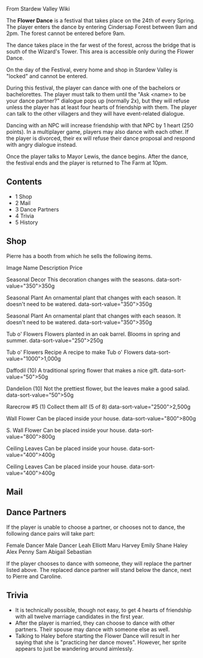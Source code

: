 From Stardew Valley Wiki

The **Flower Dance** is a festival that takes place on the 24th of every Spring. The player enters the dance by entering Cindersap Forest between 9am and 2pm. The forest cannot be entered before 9am.

The dance takes place in the far west of the forest, across the bridge that is south of the Wizard's Tower. This area is accessible only during the Flower Dance.

On the day of the Festival, every home and shop in Stardew Valley is "locked" and cannot be entered.

During this festival, the player can dance with one of the bachelors or bachelorettes. The player must talk to them until the "Ask &lt;name&gt; to be your dance partner?" dialogue pops up (normally 2x), but they will refuse unless the player has at least four hearts of friendship with them. The player can talk to the other villagers and they will have event-related dialogue.

Dancing with an NPC will increase friendship with that NPC by 1 heart (250 points). In a multiplayer game, players may also dance with each other. If the player is divorced, their ex will refuse their dance proposal and respond with angry dialogue instead.

Once the player talks to Mayor Lewis, the dance begins. After the dance, the festival ends and the player is returned to The Farm at 10pm.

## Contents

- 1 Shop
- 2 Mail
- 3 Dance Partners
- 4 Trivia
- 5 History

## Shop

Pierre has a booth from which he sells the following items.

Image Name Description Price

Seasonal Decor This decoration changes with the seasons. data-sort-value="350"&gt;350g

Seasonal Plant An ornamental plant that changes with each season. It doesn't need to be watered. data-sort-value="350"&gt;350g

Seasonal Plant An ornamental plant that changes with each season. It doesn't need to be watered. data-sort-value="350"&gt;350g

Tub o' Flowers Flowers planted in an oak barrel. Blooms in spring and summer. data-sort-value="250"&gt;250g

Tub o' Flowers Recipe A recipe to make Tub o' Flowers data-sort-value="1000"&gt;1,000g

Daffodil (10) A traditional spring flower that makes a nice gift. data-sort-value="50"&gt;50g

Dandelion (10) Not the prettiest flower, but the leaves make a good salad. data-sort-value="50"&gt;50g

Rarecrow #5 (1) Collect them all! (5 of 8) data-sort-value="2500"&gt;2,500g

Wall Flower Can be placed inside your house. data-sort-value="800"&gt;800g

S. Wall Flower Can be placed inside your house. data-sort-value="800"&gt;800g

Ceiling Leaves Can be placed inside your house. data-sort-value="400"&gt;400g

Ceiling Leaves Can be placed inside your house. data-sort-value="400"&gt;400g

## Mail

## Dance Partners

If the player is unable to choose a partner, or chooses not to dance, the following dance pairs will take part:

Female Dancer Male Dancer Leah Elliott Maru Harvey Emily Shane Haley Alex Penny Sam Abigail Sebastian

If the player chooses to dance with someone, they will replace the partner listed above. The replaced dance partner will stand below the dance, next to Pierre and Caroline.

## Trivia

- It is technically possible, though not easy, to get 4 hearts of friendship with all twelve marriage candidates in the first year.
- After the player is married, they can choose to dance with other partners. Their spouse may dance with someone else as well.
- Talking to Haley before starting the Flower Dance will result in her saying that she is "practicing her dance moves". However, her sprite appears to just be wandering around aimlessly.